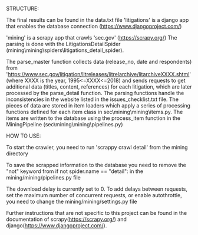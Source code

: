 
STRUCTURE:

The final results can be found in the data.txt file
'litigations' is a django app that enables the database connection (https://www.djangoproject.com/)

'mining' is a scrapy app that crawls 'sec.gov' (https://scrapy.org/)
  The parsing is done with the LitigationsDetailSpider (mining\mining\spiders\litigations_detail_spider). 
	
  The parse_master function collects data (release_no, date and respondents) from 
  'https://www.sec.gov/litigation/litreleases/litrelarchive/litarchiveXXXX.shtml' (where XXXX is the year, 1995<=XXXX<=2018)
  and sends requests to get additional data (titles, content, references) for each litigation, which are later processed by the
  parse_detail function. The parsing functions handle the inconsistencies in the website listed in the issues_checklist.txt file.
  The pieces of data are stored in item loaders which apply a series of processing functions defined
  for each item class in sec\mining\mining\items.py.
  The items are written to the database using the process_item function in the MiningPipeline (sec\mining\mining\pipelines.py)

HOW TO USE:

To start the crawler, you need to run 'scrappy crawl detail' from the mining directory 

To save the scrapped information to the database you need to remove the "not" keyword from
if not spider.name == "detail":
in the mining/mining/pipelines.py file

The download delay is currently set to 0. 
To add delays between requests, set the maximum number of concurrent requests, or enable autothrottle,
you need to change the mining/mining/settings.py file

Further instructions that are not specific to this project can be found in the documentation of 
scrapy(https://scrapy.org/) and django(https://www.djangoproject.com/).

